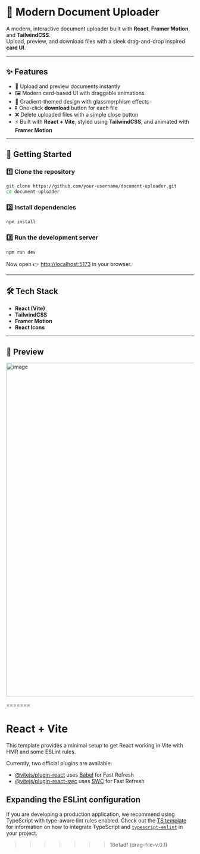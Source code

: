 # 📂 Modern Document Uploader

A modern, interactive document uploader built with **React**, **Framer Motion**, and **TailwindCSS**.  
Upload, preview, and download files with a sleek drag-and-drop inspired **card UI**.

---

## ✨ Features
- 📁 Upload and preview documents instantly  
- 🖼️ Modern card-based UI with draggable animations  
- 🎨 Gradient-themed design with glassmorphism effects  
- ⏬ One-click **download** button for each file  
- ❌ Delete uploaded files with a simple close button  
- ⚡ Built with **React + Vite**, styled using **TailwindCSS**, and animated with **Framer Motion**  

---

## 🚀 Getting Started

### 1️⃣ Clone the repository
```bash
git clone https://github.com/your-username/document-uploader.git
cd document-uploader
````

### 2️⃣ Install dependencies

```bash
npm install
```

### 3️⃣ Run the development server

```bash
npm run dev
```

Now open 👉 [http://localhost:5173](http://localhost:5173) in your browser.

---

## 🛠️ Tech Stack

* **React (Vite)**
* **TailwindCSS**
* **Framer Motion**
* **React Icons**

---

## 📸 Preview

<img width="1902" height="897" alt="image" src="https://github.com/user-attachments/assets/f9a6a742-fd86-485c-8af4-7ba5f06d2a1b" />



=======
# React + Vite

This template provides a minimal setup to get React working in Vite with HMR and some ESLint rules.

Currently, two official plugins are available:

- [@vitejs/plugin-react](https://github.com/vitejs/vite-plugin-react/blob/main/packages/plugin-react) uses [Babel](https://babeljs.io/) for Fast Refresh
- [@vitejs/plugin-react-swc](https://github.com/vitejs/vite-plugin-react/blob/main/packages/plugin-react-swc) uses [SWC](https://swc.rs/) for Fast Refresh

## Expanding the ESLint configuration

If you are developing a production application, we recommend using TypeScript with type-aware lint rules enabled. Check out the [TS template](https://github.com/vitejs/vite/tree/main/packages/create-vite/template-react-ts) for information on how to integrate TypeScript and [`typescript-eslint`](https://typescript-eslint.io) in your project.
>>>>>>> 18e1adf (drag-file-v.0.1)
